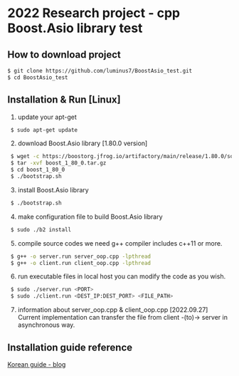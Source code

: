 # 2022 Research project - cpp Boost.Asio library test #


## How to download project ##
```bash
$ git clone https://github.com/luminus7/BoostAsio_test.git 
$ cd BoostAsio_test
```

## Installation & Run [Linux] ##
1. update your apt-get
```bash
 $ sudo apt-get update
 ```

2. download Boost.Asio library [1.80.0 version]
```bash
 $ wget -c https://boostorg.jfrog.io/artifactory/main/release/1.80.0/source/boost_1_80_0.tar.gz
 $ tar -xvf boost_1_80_0.tar.gz
 $ cd boost_1_80_0
 $ ./bootstrap.sh
 ```

3. install Boost.Asio library
```bash
 $ ./bootstrap.sh
 ```

4. make configuration file to build Boost.Asio library
```bash
 $ sudo ./b2 install
 ```

5. compile source codes
we need g++ compiler includes c++11 or more.
```bash
 $ g++ -o server.run server_oop.cpp -lpthread
 $ g++ -o client.run client_oop.cpp -lpthread
 ```

6. run executable files in local host
you can modify the code as you wish.
```bash
 $ sudo ./server.run <PORT>
 $ sudo ./client.run <DEST_IP:DEST_PORT> <FILE_PATH>
 ```

 7. information about server_oop.cpp & client_oop.cpp
[2022.09.27] Current implementation can transfer the file from client -(to)-> server in asynchronous way.

## Installation guide reference ##
[Korean guide - blog](https://int-i.github.io/cpp/2020-09-19/ubuntu-boost/)

